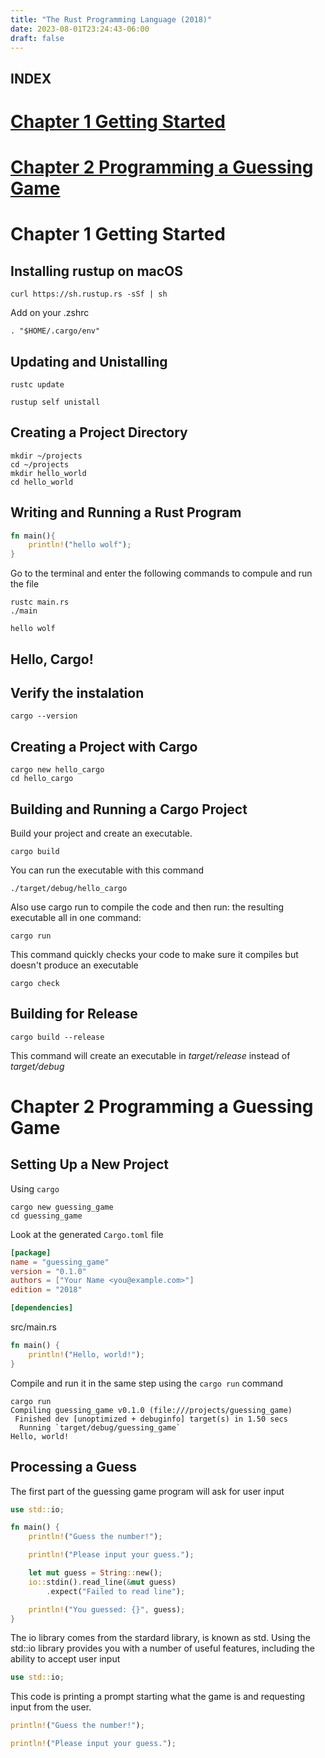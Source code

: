 ```yaml
---
title: "The Rust Programming Language (2018)"
date: 2023-08-01T23:24:43-06:00
draft: false
---
```


## **INDEX**

# [Chapter 1 Getting Started](#chapter-1-getting-started)
# [Chapter 2 Programming a Guessing Game](#chapter-2-programming-a-guessing-game)

# Chapter 1 Getting Started

## Installing rustup on macOS

```shell
curl https://sh.rustup.rs -sSf | sh
```

Add on your .zshrc

```shell
. "$HOME/.cargo/env"
```

## Updating and Unistalling

```shell
rustc update
```

```shell
rustup self unistall
```

## Creating a Project Directory

```shell
mkdir ~/projects
cd ~/projects
mkdir hello_world
cd hello_world
```

## Writing and Running a Rust Program

```rust
fn main(){
    println!("hello wolf");
}
```

Go to the terminal and enter the following commands to compule and run the file

```shell
rustc main.rs
./main
```

```text
hello wolf
```

## Hello, Cargo!

## Verify the instalation

```shell
cargo --version
```

## Creating a Project with Cargo

```shell
cargo new hello_cargo
cd hello_cargo
```

## Building and Running a Cargo Project

Build your project and create an executable.

```shell
cargo build
```
You can run the executable with this command

```shell
./target/debug/hello_cargo
```

Also use cargo run to compile the code and then run: the resulting executable all in one command:

```shell
cargo run
```

This command quickly checks your code to make sure it compiles but doesn't produce an executable

```shell
cargo check
```

## Building for Release

```shell
cargo build --release
```

This command will create an executable in _target/release_ instead of _target/debug_

# Chapter 2 Programming a Guessing Game

## Setting Up a New Project

Using `cargo`

```shell
cargo new guessing_game
cd guessing_game
```

Look at the generated `Cargo.toml` file

```toml
[package]
name = "guessing_game"
version = "0.1.0"
authors = ["Your Name <you@example.com>"]
edition = "2018"

[dependencies]
```

src/main.rs

```rust
fn main() {
    println!("Hello, world!");
}
```

Compile and run it in the same step using the `cargo run` command

```shell
cargo run
Compiling guessing_game v0.1.0 (file:///projects/guessing_game)
 Finished dev [unoptimized + debuginfo] target(s) in 1.50 secs
  Running `target/debug/guessing_game`
Hello, world!
```

## Processing a Guess

The first part of the guessing game program will ask for user input

```rust
use std::io;

fn main() {
    println!("Guess the number!");

    println!("Please input your guess.");

    let mut guess = String::new();
    io::stdin().read_line(&mut guess)
        .expect("Failed to read line");

    println!("You guessed: {}", guess);
}
```

The io library comes from the stardard library, is known as std. Using the std::io library provides you with a number of useful features, including the ability to accept user input

```rust
use std::io;
```

This code is printing a prompt starting what the game is and requesting input from the user.

```rust
println!("Guess the number!");

println!("Please input your guess.");
```
